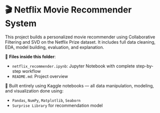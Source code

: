 # 🎬 Netflix Movie Recommender System

This project builds a personalized movie recommender using Collaborative Filtering and SVD on the Netflix Prize dataset. It includes full data cleaning, EDA, model building, evaluation, and explanation.

📂 **Files inside this folder**:
- `netflix_recommender.ipynb`: Jupyter Notebook with complete step-by-step workflow
- `README.md`: Project overview

📌 Built entirely using Kaggle notebooks — all data manipulation, modeling, and visualization done using:
- `Pandas`, `NumPy`, `Matplotlib`, `Seaborn`
- `Surprise Library` for recommendation model
